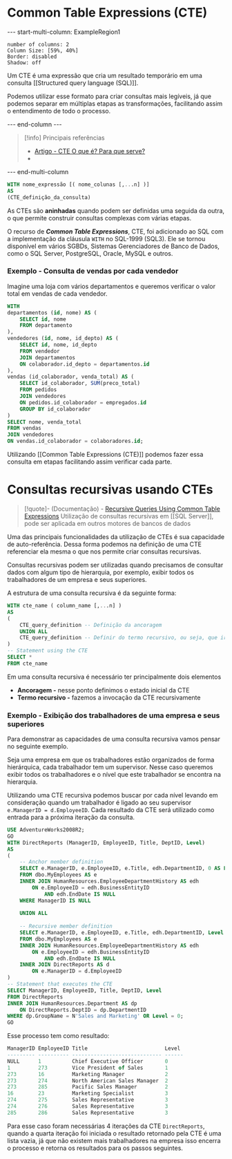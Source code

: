 # Common Table Expressions (CTE)

--- start-multi-column: ExampleRegion1  
```column-settings  
number of columns: 2
Column Size: [59%, 40%]
Border: disabled
Shadow: off
```

Um CTE é uma expressão que cria um resultado temporário em uma consulta [[Structured query language (SQL)]].

Podemos utilizar esse formato para criar consultas mais legíveis, já que podemos separar em múltiplas etapas as transformações, facilitando assim o entendimento de todo o processo.

--- end-column ---

> [!info] Principais referências
> - [Artigo - CTE O que é? Para que serve?](https://www.alura.com.br/artigos/cte-o-que-e-para-que-serve-sql)
>- 

--- end-multi-column

```sql
WITH nome_expressão [( nome_colunas [,...n] )] 
AS 
(CTE_definição_da_consulta)
```

As CTEs são **aninhadas** quando podem ser definidas uma seguida da outra, o que permite construir consultas complexas com várias etapas.

O recurso de **_Common Table Expressions_**, CTE, foi adicionado ao SQL com a implementação da cláusula `WITH` no SQL-1999 (SQL3). Ele se tornou disponível em vários SGBDs, Sistemas Gerenciadores de Banco de Dados, como o SQL Server, PostgreSQL, Oracle, MySQL e outros.

### Exemplo - Consulta de vendas por cada vendedor

Imagine uma loja com vários departamentos e queremos verificar o valor total em vendas de cada vendedor.

```sql
WITH
departamentos (id, nome) AS (
    SELECT id, nome
    FROM departamento
),
vendedores (id, nome, id_depto) AS (
    SELECT id, nome, id_depto
    FROM vendedor
    JOIN departamentos
    ON colaborador.id_depto = departamentos.id
),
vendas (id_colaborador, venda_total) AS (
    SELECT id_colaborador, SUM(preco_total)
    FROM pedidos
    JOIN vendedores
    ON pedidos.id_colaborador = empregados.id
    GROUP BY id_colaborador
)
SELECT nome, venda_total
FROM vendas
JOIN vendedores
ON vendas.id_colaborador = colaboradores.id;
```

Utilizando [[Common Table Expressions (CTE)]] podemos fazer essa consulta em etapas facilitando assim verificar cada parte.


# Consultas recursivas usando CTEs


> [!quote]- (Documentação) - [Recursive Queries Using Common Table Expressions](https://learn.microsoft.com/en-us/previous-versions/sql/sql-server-2008-r2/ms186243(v=sql.105)?redirectedfrom=MSDN)
> Utilização de consultas recursivas em [[SQL Server]], pode ser aplicada em outros motores de bancos de dados

Uma das principais funcionalidades da utilização de CTEs é sua capacidade de auto-referência. Dessa forma podemos na definição de uma CTE referenciar ela mesma o que nos permite criar consultas recursivas.

Consultas recursivas podem ser utilizadas quando precisamos de consultar dados com algum tipo de hierarquia, por exemplo, exibir todos os trabalhadores de um empresa e seus superiores.

A estrutura de uma consulta recursiva é da seguinte forma:

```sql
WITH cte_name ( column_name [,...n] )
AS
(
	CTE_query_definition -- Definição da ancoragem
	UNION ALL
	CTE_query_definition -- Definir do termo recursivo, ou seja, que irá auto-referenciar a CTE
)
-- Statement using the CTE
SELECT *
FROM cte_name
```

Em uma consulta recursiva é necessário ter principalmente dois elementos

- **Ancoragem -** nesse ponto definimos o estado inicial da CTE
- **Termo recursivo -** fazemos a invocação da CTE recursivamente

### Exemplo - Exibição dos trabalhadores de uma empresa e seus superiores

Para demonstrar as capacidades de uma consulta recursiva vamos pensar no seguinte exemplo.

Seja uma empresa em que os trabalhadores estão organizados de forma hierárquica, cada trabalhador tem um supervisor. Nesse caso queremos exibir todos os trabalhadores e o nível que este trabalhador se encontra na hierarquia.

Utilizando uma CTE recursiva podemos buscar por cada nível levando em consideração quando um trabalhador é ligado ao seu supervisor `e.ManagerID = d.EmployeeID`. Cada resultado da CTE será utilizado como entrada para a próxima iteração da consulta.

```sql
USE AdventureWorks2008R2;
GO
WITH DirectReports (ManagerID, EmployeeID, Title, DeptID, Level)
AS
(
	-- Anchor member definition
	SELECT e.ManagerID, e.EmployeeID, e.Title, edh.DepartmentID, 0 AS Level
	FROM dbo.MyEmployees AS e
	INNER JOIN HumanResources.EmployeeDepartmentHistory AS edh
		ON e.EmployeeID = edh.BusinessEntityID 
			AND edh.EndDate IS NULL
	WHERE ManagerID IS NULL
	
	UNION ALL
	
	-- Recursive member definition
	SELECT e.ManagerID, e.EmployeeID, e.Title, edh.DepartmentID, Level + 1
	FROM dbo.MyEmployees AS e
	INNER JOIN HumanResources.EmployeeDepartmentHistory AS edh
		ON e.EmployeeID = edh.BusinessEntityID 
			AND edh.EndDate IS NULL
	INNER JOIN DirectReports AS d
		ON e.ManagerID = d.EmployeeID
)
-- Statement that executes the CTE
SELECT ManagerID, EmployeeID, Title, DeptID, Level
FROM DirectReports
INNER JOIN HumanResources.Department AS dp
	ON DirectReports.DeptID = dp.DepartmentID
WHERE dp.GroupName = N'Sales and Marketing' OR Level = 0;
GO
```

Esse processo tem como resultado:

```sql
ManagerID EmployeeID Title                         Level
--------- ---------- ----------------------------- ------
NULL      1          Chief Executive Officer       0
1         273        Vice President of Sales       1
273       16         Marketing Manager             2
273       274        North American Sales Manager  2
273       285        Pacific Sales Manager         2
16        23         Marketing Specialist          3
274       275        Sales Representative          3
274       276        Sales Representative          3
285       286        Sales Representative          3
```

Para esse caso foram necessárias 4 iterações da CTE `DirectReports`, quando a quarta iteração foi iniciada o resultado retornado pela CTE é uma lista vazia, já que não existem mais trabalhadores na empresa isso encerra o processo e retorna os resultados para os passos seguintes.